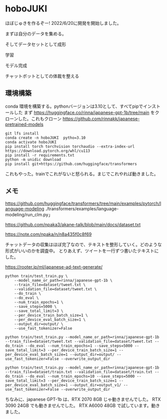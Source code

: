 # hoboJUKI
ほぼじゅきを作るぞー! 2022/6/20に開発を開始しました。

まずは自分のデータを集める。

そしてデータセットとして成形

学習

モデル完成

チャットボットとしての体裁を整える

## 環境構築
conda 環境を構築する。pythonバージョンは3.10として、すべてpipでインストールした
まず https://huggingface.co/rinna/japanese-gpt-1b/tree/main をクローンした。これもクローン https://github.com/rinnakk/japanese-pretrained-models 
```
git lfs install
conda create -n hoboJUKI  pytho=3.10
conda activate hoboJUKI
pip install torch torchvision torchaudio --extra-index-url https://download.pytorch.org/whl/cu113
pip install -r requirements.txt
python -m unidic download
pip install git+https://github.com/huggingface/transformers
```
これもやった。trainでこれがないと怒られる。まじでこれやれば動きました。

## メモ
https://github.com/huggingface/transformers/tree/main/examples/pytorch/language-modeling
./transformers/examples/language-modeling/run_clm.py」

https://github.com/npaka3/akane-talk/blob/main/docs/dataset.txt

https://note.com/npaka/n/n8a435f0c8f69

チャットデータの収集はほぼ完了なので、テキストを整形していく。どのような形式がいいのかを調査中。
    とりあえず、ツイートを一行ずつ書いたテキストにした。

https://rooter.jp/ml/japanese-ad-text-generate/


```
python train/test_train.py \
    --model_name_or_path=rinna/japanese-gpt-1b \
    --train_file=dataset/tweet.txt \
    --validation_file=dataset/tweet.txt \
    --do_train \
    --do_eval \
    --num_train_epochs=1 \
    --save_steps=5000 \
    --save_total_limit=3 \
    --per_device_train_batch_size=1 \
    --per_device_eval_batch_size=1 \
    --output_dir=output/ \
    --use_fast_tokenizer=False
```
```
python train/test_train.py --model_name_or_path=rinna/japanese-gpt-1b --train_file=dataset/tweet.txt --validation_file=dataset/tweet.txt --do_train --do_eval --num_train_epochs=1 --save_steps=5000 --save_total_limit=3 --per_device_train_batch_size=1 --per_device_eval_batch_size=1 --output_dir=output/ --use_fast_tokenizer=False --overwrite_output_dir
```

```
python train/test_train.py --model_name_or_path=rinna/japanese-gpt-1b --train_file=dataset/train.txt --validation_file=dataset/train.txt --do_train --do_eval --num_train_epochs=10 --save_steps=5000 --save_total_limit=3 --per_device_train_batch_size=1 --per_device_eval_batch_size=1 --output_dir=output_v1/ --use_fast_tokenizer=False --overwrite_output_dir
```

ちなみに、japanese GPT-1b は、RTX 2070 8GB じゃ動きませんでした。
RTX 3090 24GB でも動きませんでした。
RTX A6000 48GB で試しています。動きました。
